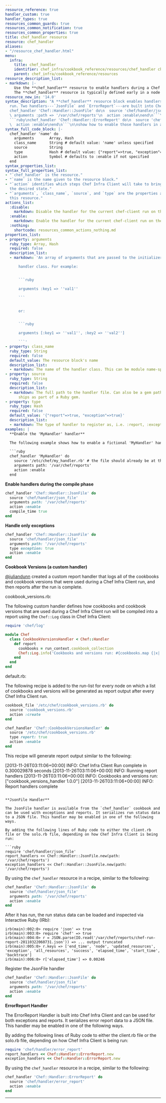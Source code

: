 ```yaml
---
resource_reference: true
handler_custom: true
handler_types: true
resources_common_guards: true
resources_common_notification: true
resources_common_properties: true
title: chef_handler resource
resource: chef_handler
aliases:
- "/resource_chef_handler.html"
menu:
  infra:
    title: chef_handler
    identifier: chef_infra/cookbook_reference/resources/chef_handler chef_handler
    parent: chef_infra/cookbook_reference/resources
resource_description_list:
- markdown: |-
    Use the **chef_handler** resource to enable handlers during a Chef Infra Client run. The resource allows arguments to be passed to Chef Infra Client, which then applies the conditions defined by the custom handler to the node attribute data collected during a Chef Infra Client run, and then processes the handler based on that data.
    The **chef_handler** resource is typically defined early in a node's run-list (often being the first item). This ensures that all of the handlers will be available for the entire Chef Infra Client run.
resource_new_in: '14.0'
syntax_description: "A **chef_handler** resource block enables handlers during a chef-client\n\
  run. Two handlers---`JsonFile` and `ErrorReport`---are built into Chef:\n\n```ruby\n\
  chef_handler 'Chef::Handler::JsonFile' do\n  source 'chef/handler/json_file'\n \
  \ arguments :path => '/var/chef/reports'\n  action :enable\nend\n```\n\nand:\n\n\
  ```ruby\nchef_handler 'Chef::Handler::ErrorReport' do\n  source 'chef/handler/error_report'\n\
  \  action :enable\nend\n```\n\nshow how to enable those handlers in a recipe."
syntax_full_code_block: |-
  chef_handler 'name' do
    arguments       Array, Hash
    class_name      String # default value: 'name' unless specified
    source          String
    type            Hash # default value: {"report"=>true, "exception"=>true}
    action          Symbol # defaults to :enable if not specified
  end
syntax_properties_list:
syntax_full_properties_list:
- "`chef_handler` is the resource."
- "`name` is the name given to the resource block."
- "`action` identifies which steps Chef Infra Client will take to bring the node into
  the desired state."
- "`arguments`, `class_name`, `source`, and `type` are the properties available to
  this resource."
actions_list:
  :disable:
    markdown: Disable the handler for the current chef-client run on the current node.
  :enable:
    markdown: Enable the handler for the current chef-client run on the current node.
  :nothing:
    shortcode: resources_common_actions_nothing.md
properties_list:
- property: arguments
  ruby_type: Array, Hash
  required: false
  description_list:
  - markdown: 'An array of arguments that are passed to the initializer for the

      handler class. For example:


      ```ruby

      arguments :key1 => ''val1''

      ```


      or:


      ```ruby

      arguments [:key1 => ''val1'', :key2 => ''val2'']

      ```'
- property: class_name
  ruby_type: String
  required: false
  default_value: The resource block's name
  description_list:
  - markdown: The name of the handler class. This can be module name-spaced.
- property: source
  ruby_type: String
  required: false
  description_list:
  - markdown: The full path to the handler file. Can also be a gem path if the handler
      ships as part of a Ruby gem.
- property: type
  ruby_type: Hash
  required: false
  default_value: '{"report"=>true, "exception"=>true}'
  description_list:
  - markdown: The type of handler to register as, i.e. :report, :exception or both.
examples: |
  **Enable the 'MyHandler' handler**

  The following example shows how to enable a fictional 'MyHandler' handler which is located on disk at `/etc/chef/my_handler.rb`. The handler will be configured to run with Chef Infra Client and will be passed values to the handler's initializer method:

  ```ruby
  chef_handler 'MyHandler' do
    source '/etc/chef/my_handler.rb' # the file should already be at this path
    arguments path: '/var/chef/reports'
    action :enable
  end
  ```

  **Enable handlers during the compile phase**

  ```ruby
  chef_handler 'Chef::Handler::JsonFile' do
    source 'chef/handler/json_file'
    arguments path: '/var/chef/reports'
    action :enable
    compile_time true
  end
  ```

  **Handle only exceptions**

  ```ruby
  chef_handler 'Chef::Handler::JsonFile' do
    source 'chef/handler/json_file'
    arguments path: '/var/chef/reports'
    type exception: true
    action :enable
  end
  ```

  **Cookbook Versions (a custom handler)**

  [@juliandunn](https://github.com/juliandunn) created a custom report handler that logs all of the cookbooks and cookbook versions that were used during a Chef Infra Client run, and then reports after the run is complete.

  cookbook_versions.rb:

  The following custom handler defines how cookbooks and cookbook versions that are used during a Chef Infra Client run will be compiled into a report using the `Chef::Log` class in Chef Infra Client:

  ```ruby
  require 'chef/log'

  module Chef
    class CookbookVersionsHandler < Chef::Handler
      def report
        cookbooks = run_context.cookbook_collection
        Chef::Log.info('Cookbooks and versions run: #{cookbooks.map {|x| x.name.to_s + ' ' + x.version }}')
      end
    end
  end
  ```

  default.rb:

  The following recipe is added to the run-list for every node on which a list of cookbooks and versions will be generated as report output after every Chef Infra Client run.

  ```ruby
  cookbook_file '/etc/chef/cookbook_versions.rb' do
    source 'cookbook_versions.rb'
    action :create
  end

  chef_handler 'Chef::CookbookVersionsHandler' do
    source '/etc/chef/cookbook_versions.rb'
    type report: true
    action :enable
  end
  ```

  This recipe will generate report output similar to the following:

  [2013-11-26T03:11:06+00:00] INFO: Chef Infra Client Run complete in 0.300029878 seconds
  [2013-11-26T03:11:06+00:00] INFO: Running report handlers
  [2013-11-26T03:11:06+00:00] INFO: Cookbooks and versions run: ["cookbook_versions_handler 1.0.0"]
  [2013-11-26T03:11:06+00:00] INFO: Report handlers complete
  ```

  **JsonFile Handler**

  The JsonFile handler is available from the `chef_handler` cookbook and can be used with exceptions and reports. It serializes run status data to a JSON file. This handler may be enabled in one of the following ways.

  By adding the following lines of Ruby code to either the client.rb file or the solo.rb file, depending on how Chef Infra Client is being run:

  ```ruby
  require 'chef/handler/json_file'
  report_handlers << Chef::Handler::JsonFile.new(path: '/var/chef/reports')
  exception_handlers << Chef::Handler::JsonFile.new(path: '/var/chef/reports')
  ```

  By using the `chef_handler` resource in a recipe, similar to the following:

  ```ruby
  chef_handler 'Chef::Handler::JsonFile' do
    source 'chef/handler/json_file'
    arguments path: '/var/chef/reports'
    action :enable
  end
  ```

  After it has run, the run status data can be loaded and inspected via Interactive Ruby (IRb):

  ```
  irb(main):002:0> require 'json' => true
  irb(main):003:0> require 'chef' => true
  irb(main):004:0> r = JSON.parse(IO.read('/var/chef/reports/chef-run-report-20110322060731.json')) => ... output truncated
  irb(main):005:0> r.keys => ['end_time', 'node', 'updated_resources', 'exception', 'all_resources', 'success', 'elapsed_time', 'start_time', 'backtrace']
  irb(main):006:0> r['elapsed_time'] => 0.00246
  ```

  Register the JsonFile handler

  ```ruby
  chef_handler 'Chef::Handler::JsonFile' do
    source 'chef/handler/json_file'
    arguments path: '/var/chef/reports'
    action :enable
  end
  ```

  **ErrorReport Handler**

  The ErrorReport Handler is built into Chef Infra Client and can be used for both exceptions and reports. It serializes error report data to a JSON file. This handler may be enabled in one of the following ways.

  By adding the following lines of Ruby code to either the client.rb file or the solo.rb file, depending on how Chef Infra Client is being run:

  ```ruby
  require 'chef/handler/error_report'
  report_handlers << Chef::Handler::ErrorReport.new
  exception_handlers << Chef::Handler::ErrorReport.new
  ```

  By using the `chef_handler` resource in a recipe, similar to the following:

  ```ruby
  chef_handler 'Chef::Handler::ErrorReport' do
    source 'chef/handler/error_report'
    action :enable
  end
  ```
---
```

